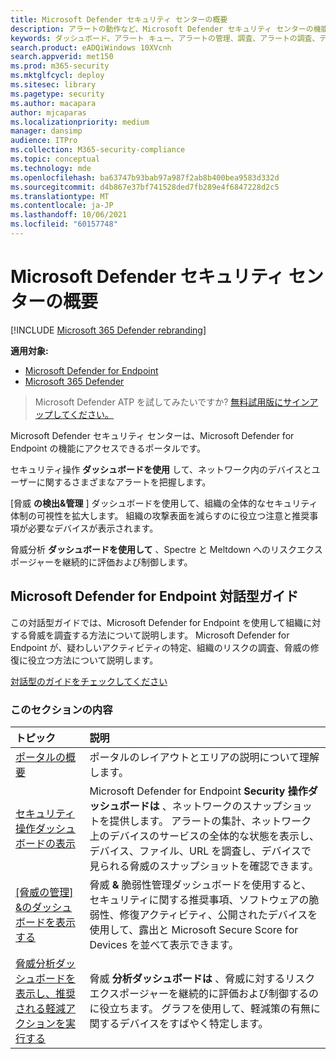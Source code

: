 ```yaml
---
title: Microsoft Defender セキュリティ センターの概要
description: アラートの動作など、Microsoft Defender セキュリティ センターの機能、および侵害や攻撃の可能性を調査する方法に関する提案について学習します。
keywords: ダッシュボード、アラート キュー、アラートの管理、調査、アラートの調査、デバイスの調査、ファイルの送信、深い分析、高、中、低、重大度、ioc、ioa
search.product: eADQiWindows 10XVcnh
search.appverid: met150
ms.prod: m365-security
ms.mktglfcycl: deploy
ms.sitesec: library
ms.pagetype: security
ms.author: macapara
author: mjcaparas
ms.localizationpriority: medium
manager: dansimp
audience: ITPro
ms.collection: M365-security-compliance
ms.topic: conceptual
ms.technology: mde
ms.openlocfilehash: ba63747b93bab97a987f2ab8b400bea9583d332d
ms.sourcegitcommit: d4b867e37bf741528ded7fb289e4f6847228d2c5
ms.translationtype: MT
ms.contentlocale: ja-JP
ms.lasthandoff: 10/06/2021
ms.locfileid: "60157748"
---
```

# <a name="overview-of-microsoft-defender-security-center"></a>Microsoft Defender セキュリティ センターの概要

[!INCLUDE [Microsoft 365 Defender rebranding](../../includes/microsoft-defender.md)]


**適用対象:**
- [Microsoft Defender for Endpoint](https://go.microsoft.com/fwlink/?linkid=2154037)
- [Microsoft 365 Defender](https://go.microsoft.com/fwlink/?linkid=2118804)


> Microsoft Defender ATP を試してみたいですか? [無料試用版にサインアップしてください。](https://signup.microsoft.com/create-account/signup?products=7f379fee-c4f9-4278-b0a1-e4c8c2fcdf7e&ru=https://aka.ms/MDEp2OpenTrial?ocid=docs-wdatp-usewdatp-abovefoldlink)

Microsoft Defender セキュリティ センターは、Microsoft Defender for Endpoint の機能にアクセスできるポータルです。

セキュリティ操作 **ダッシュボードを使用** して、ネットワーク内のデバイスとユーザーに関するさまざまなアラートを把握します。

[脅威 **の検出&管理** ] ダッシュボードを使用して、組織の全体的なセキュリティ体制の可視性を拡大します。 組織の攻撃表面を減らすのに役立つ注意と推奨事項が必要なデバイスが表示されます。

脅威分析 **ダッシュボードを使用して** 、Spectre と Meltdown へのリスクエクスポージャーを継続的に評価および制御します。

## <a name="microsoft-defender-for-endpoint-interactive-guide"></a>Microsoft Defender for Endpoint 対話型ガイド
この対話型ガイドでは、Microsoft Defender for Endpoint を使用して組織に対する脅威を調査する方法について説明します。 Microsoft Defender for Endpoint が、疑わしいアクティビティの特定、組織のリスクの調査、脅威の修復に役立つ方法について説明します。

[対話型のガイドをチェックしてください](https://aka.ms/MSDE-IG)

### <a name="in-this-section"></a>このセクションの内容

トピック | 説明
:---|:---
[ポータルの概要](portal-overview.md) | ポータルのレイアウトとエリアの説明について理解します。
[セキュリティ操作ダッシュボードの表示](security-operations-dashboard.md) | Microsoft Defender for Endpoint  **Security 操作ダッシュボードは** 、ネットワークのスナップショットを提供します。 アラートの集計、ネットワーク上のデバイスのサービスの全体的な状態を表示し、デバイス、ファイル、URL を調査し、デバイスで見られる脅威のスナップショットを確認できます。
[[脅威の管理] &のダッシュボードを表示する](tvm-dashboard-insights.md) | 脅威 **&** 脆弱性管理ダッシュボードを使用すると、セキュリティに関する推奨事項、ソフトウェアの脆弱性、修復アクティビティ、公開されたデバイスを使用して、露出と Microsoft Secure Score for Devices を並べて表示できます。
[脅威分析ダッシュボードを表示し、推奨される軽減アクションを実行する](threat-analytics.md) | 脅威 **分析ダッシュボードは** 、脅威に対するリスクエクスポージャーを継続的に評価および制御するのに役立ちます。 グラフを使用して、軽減策の有無に関するデバイスをすばやく特定します。
